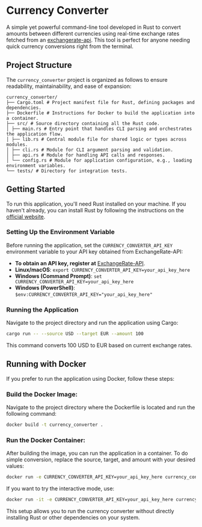 # Currency Converter

A simple yet powerful command-line tool developed in Rust to convert amounts between different currencies using real-time exchange rates fetched from an [exchangerate-api](https://app.exchangerate-api.com/). This tool is perfect for anyone needing quick currency conversions right from the terminal.

## Project Structure

The `currency_converter` project is organized as follows to ensure readability, maintainability, and ease of expansion:
```
currency_converter/
├── Cargo.toml # Project manifest file for Rust, defining packages and dependencies.
├── Dockerfile # Instructions for Docker to build the application into a container.
├── src/ # Source directory containing all the Rust code.
│ ├── main.rs # Entry point that handles CLI parsing and orchestrates the application flow.
│ ├── lib.rs # Central module file for shared logic or types across modules.
│ ├── cli.rs # Module for CLI argument parsing and validation.
│ ├── api.rs # Module for handling API calls and responses.
│ └── config.rs # Module for application configuration, e.g., loading environment variables.
└── tests/ # Directory for integration tests.
```

## Getting Started

To run this application, you'll need Rust installed on your machine. If you haven't already, you can install Rust by following the instructions on the [official website](https://www.rust-lang.org/tools/install).

### Setting Up the Environment Variable

Before running the application, set the `CURRENCY_CONVERTER_API_KEY` environment variable to your API key obtained from ExchangeRate-API:

- **To obtain an API key, register at** [ExchangeRate-API](https://app.exchangerate-api.com/sign-up).
- **Linux/macOS**: `export CURRENCY_CONVERTER_API_KEY=your_api_key_here`
- **Windows (Command Prompt)**: `set CURRENCY_CONVERTER_API_KEY=your_api_key_here`
- **Windows (PowerShell)**: `$env:CURRENCY_CONVERTER_API_KEY="your_api_key_here"`

### Running the Application

Navigate to the project directory and run the application using Cargo:

```bash
cargo run -- --source USD --target EUR --amount 100
```

This command converts 100 USD to EUR based on current exchange rates.

## Running with Docker

If you prefer to run the application using Docker, follow these steps:

### Build the Docker Image:

Navigate to the project directory where the Dockerfile is located and run the following command:

```bash
docker build -t currency_converter .
```

### Run the Docker Container:

After building the image, you can run the application in a container. To do simple conversion, replace the source, target, and amount with your desired values:

```bash
docker run -e CURRENCY_CONVERTER_API_KEY=your_api_key_here currency_converter --source USD --target EUR --amount 100
```

If you want to try the interactive mode, use:

```bash
docker run -it -e CURRENCY_CONVERTER_API_KEY=your_api_key_here currency_converter --interactive
```

This setup allows you to run the currency converter without directly installing Rust or other dependencies on your system.